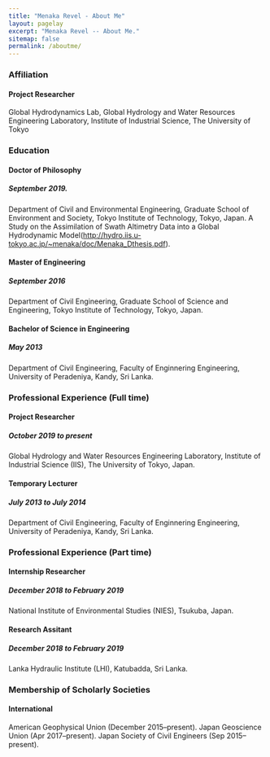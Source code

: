 ```yaml
---
title: "Menaka Revel - About Me"
layout: pagelay
excerpt: "Menaka Revel -- About Me."
sitemap: false
permalink: /aboutme/
---
```

### Affiliation

#### Project Researcher

Global Hydrodynamics Lab, Global Hydrology and Water Resources Engineering Laboratory, Institute of Industrial Science, The University of Tokyo

### Education

#### Doctor of Philosophy   
##### September 2019. 
Department of Civil and Environmental Engineering, Graduate School of Environment and Society, Tokyo Institute of Technology, Tokyo, Japan. 
A Study on the Assimilation of Swath Altimetry Data into a Global Hydrodynamic Model(http://hydro.iis.u-tokyo.ac.jp/~menaka/doc/Menaka_Dthesis.pdf).  

#### Master of Engineering
##### September 2016
Department of Civil Engineering, Graduate School of Science and Engineering, Tokyo Institute of Technology, Tokyo, Japan.

#### Bachelor of Science in Engineering
##### May 2013
Department of Civil Engineering, Faculty of Enginnering Engineering, University of Peradeniya, Kandy, Sri Lanka.

### Professional Experience (Full time)
#### Project Researcher 
##### October 2019 to present  
Global Hydrology and Water Resources Engineering Laboratory, Institute of Industrial Science (IIS), The University of Tokyo, Japan. 
#### Temporary Lecturer  
##### July 2013 to July 2014  
Department of Civil Engineering, Faculty of Enginnering Engineering, University of Peradeniya, Kandy, Sri Lanka.  

### Professional Experience (Part time)  
#### Internship Researcher  
##### December 2018 to February 2019  
National Institute of Environmental Studies (NIES), Tsukuba, Japan. 

#### Research Assitant  
##### December 2018 to February 2019  
Lanka Hydraulic Institute (LHI), Katubadda, Sri Lanka. 

### Membership of Scholarly Societies  
#### International  
American Geophysical Union (December 2015–present). 
Japan Geoscience Union (Apr 2017–present). 
Japan Society of Civil Engineers (Sep 2015–present).     
